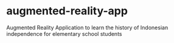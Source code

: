 # augmented-reality-app
Augmented Reality Application to learn the history of Indonesian independence for elementary school students
